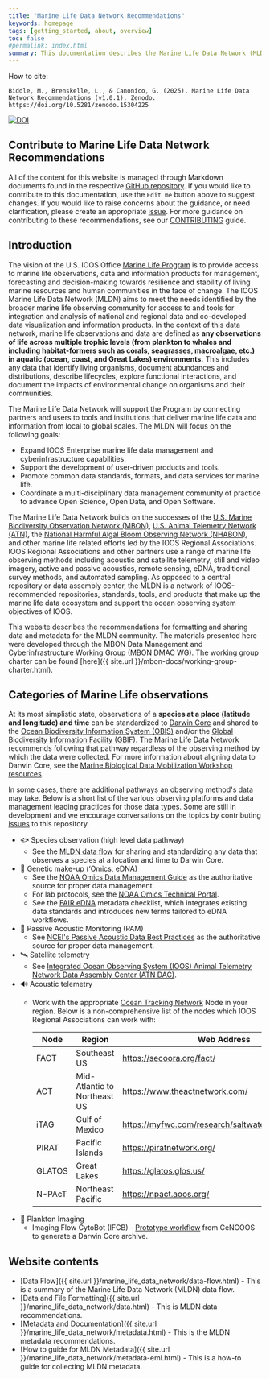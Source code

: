 ```yaml
---
title: "Marine Life Data Network Recommendations"
keywords: homepage
tags: [getting_started, about, overview]
toc: false
#permalink: index.html
summary: This documentation describes the Marine Life Data Network (MLDN) data and file formatting recommendations.
---
```


How to cite:

```
Biddle, M., Brenskelle, L., & Canonico, G. (2025). Marine Life Data Network Recommendations (v1.0.1). Zenodo. https://doi.org/10.5281/zenodo.15304225
```

[![DOI](https://zenodo.org/badge/DOI/10.5281/zenodo.15304225.svg)](https://doi.org/10.5281/zenodo.15304225)



## Contribute to Marine Life Data Network Recommendations

All of the content for this website is managed through Markdown documents found in the respective [GitHub repository](https://github.com/ioos/marine_life_data_network/tree/gh-pages). If you would like to contribute to this documentation, use the `Edit me` button above to suggest changes. If you would like to raise concerns about the guidance, or need clarification, please create an appropriate [issue](https://github.com/ioos/marine_life_data_network/issues/new). For more guidance on contributing to these recommendations, see our [CONTRIBUTING](https://github.com/ioos/marine_life_data_network/blob/gh-pages/CONTRIBUTING.md) guide.

## Introduction

The vision of the U.S. IOOS Office [Marine Life Program](https://ioos.noaa.gov/ioos-in-action/marine-life/) is to provide access to marine life observations, data and information products for management, forecasting and decision-making towards resilience and stability of living marine resources and human communities in the face of change. The IOOS Marine Life Data Network (MLDN) aims to meet the needs identified by the broader marine life observing community for access to and tools for integration and analysis of national and regional data and co-developed data visualization and information products. In the context of this data network, marine life observations and data are defined as **any observations of life across multiple trophic levels (from plankton to whales and including habitat-formers such as corals, seagrasses, macroalgae, etc.) in aquatic (ocean, coast, and Great Lakes) environments.** This includes any data that identify living organisms, document abundances and distributions, describe lifecycles, explore functional interactions, and document the impacts of environmental change on organisms and their communities.

The Marine Life Data Network will support the Program by connecting partners and users to tools and institutions that deliver marine life data and information from local to global scales. The MLDN will focus on the following goals: 
- Expand IOOS Enterprise marine life data management and cyberinfrastructure capabilities.
- Support the development of user-driven products and tools.
- Promote common data standards, formats, and data services for marine life.
- Coordinate a multi-disciplinary data management community of practice to advance Open Science, Open Data, and Open Software.

The Marine Life Data Network builds on the successes of the [U.S. Marine Biodiversity Observation Network (MBON)](https://marinebon.org/us-mbon/), [U.S. Animal Telemetry Network (ATN)](https://atn.ioos.us/), the [National Harmful Algal Bloom Observing Network (NHABON)](https://ioosassociation.org/nhabon/), and other marine life related efforts led by the IOOS Regional Associations. IOOS Regional Associations and other partners use a range of marine life observing methods including acoustic and satellite telemetry, still and video imagery, active and passive acoustics, remote sensing, eDNA, traditional survey methods, and automated sampling. As opposed to a central repository or data assembly center, the MLDN is a network of IOOS-recommended repositories, standards, tools, and products that make up the marine life data ecosystem and support the ocean observing system objectives of IOOS.

This website describes the recommendations for formatting and sharing data and metadata for the MLDN community. The materials presented here were developed through the MBON Data Management and Cyberinfrastructure Working Group (MBON DMAC WG). The working group charter can be found [here]({{ site.url }}/mbon-docs/working-group-charter.html). 

## Categories of Marine Life observations

At its most simplistic state, observations of a **species at a place (latitude and longitude) and time** can be standardized to [Darwin Core](https://dwc.tdwg.org/) and shared to the [Ocean Biodiversity Information System (OBIS)](https://obis.org/) and/or the [Global Biodiversity Information Facility (GBIF)](https://www.gbif.org/). 
The Marine Life Data Network recommends following that pathway regardless of the observing method by which the data were collected. 
For more information about aligning data to Darwin Core, see the [Marine Biological Data Mobilization Workshop resources](https://ioos.github.io/bio_mobilization_workshop/).

In some cases, there are additional pathways an observing method's data may take. Below is a short list of the various observing platforms and data management leading practices for those data types. 
Some are still in development and we encourage conversations on the topics by contributing [issues](https://github.com/ioos/marine_life_data_network/issues/new) to this repository.

- &#128031; Species observation (high level data pathway)
  - See the [MLDN data flow](https://ioos.github.io/marine_life_data_network/data-flow.html) for sharing and standardizing any data that observes a species at a location and time to Darwin Core. 
- &#129516; Genetic make-up (‘Omics, eDNA)
  - See the [NOAA Omics Data Management Guide](https://noaa-omics-dmg.readthedocs.io/en/latest/) as the authoritative source for proper data management.
  - For lab protocols, see the [NOAA Omics Technical Portal](https://noaa-omics-technical-portal.readthedocs.io/en/latest/).
  - See the [FAIR eDNA](https://fair-edna.github.io/index.html) metadata checklist, which integrates existing data standards and introduces new terms tailored to eDNA workflows.
- &#127908; Passive Acoustic Monitoring (PAM)
  - See [NCEI's Passive Acoustic Data Best Practices](https://www.ncei.noaa.gov/products/passive-acoustic-data#tab-3561) as the authoritative source for proper data management.
- &#128752; Satellite telemetry
  - See [Integrated Ocean Observing System (IOOS) Animal Telemetry Network Data Assembly Center (ATN DAC)](https://atn.ioos.us/help/).
- &#128266; Acoustic telemetry
  - Work with the appropriate [Ocean Tracking Network](https://oceantrackingnetwork.org/) Node in your region. Below is a non-comprehensive list of the nodes which IOOS Regional Associations can work with:
  
    | Node | Region | Web Address
    |------|--------|------------
    | FACT | Southeast US | <https://secoora.org/fact/>
    | ACT | Mid-Atlantic to Northeast US | <https://www.theactnetwork.com/>
    | iTAG | Gulf of Mexico | <https://myfwc.com/research/saltwater/telemetry/itag/>
    | PIRAT | Pacific Islands | <https://piratnetwork.org/>
    | GLATOS | Great Lakes | <https://glatos.glos.us/>
    | N-PAcT | Northeast Pacific | <https://npact.aoos.org/> 
- &#128248; Plankton Imaging
  - Imaging Flow CytoBot (IFCB) - [Prototype workflow](https://github.com/CeNCOOS/OBIS_workshop_2024_IFCB) from CeNCOOS to generate a Darwin Core archive.

## Website contents
- [Data Flow]({{ site.url }}/marine_life_data_network/data-flow.html) - This is a summary of the Marine Life Data Network (MLDN) data flow.
- [Data and File Formatting]({{ site.url }}/marine_life_data_network/data.html) - This is MLDN data recommendations.
- [Metadata and Documentation]({{ site.url }}/marine_life_data_network/metadata.html) - This is the MLDN metadata recommendations.
- [How to guide for MLDN Metadata]({{ site.url }}/marine_life_data_network/metadata-eml.html) - This is a how-to guide for collecting MLDN metadata.
